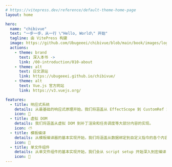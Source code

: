 ```yaml
---
# https://vitepress.dev/reference/default-theme-home-page
layout: home

hero:
  name: "chibivue"
  text: "一步一步，从一行 \"Hello, World\" 开始"
  tagline: 由 VitePress 构建
  image: https://github.com/Ubugeeei/chibivue/blob/main/book/images/logo/logo.png?raw=true
  actions:
    - theme: brand
      text: 深入本书 ->
      link: /00-introduction/010-about
    - theme: alt
      text: 日文源站
      link: https://ubugeeei.github.io/chibivue/
    - theme: alt
      text: Vue.js 官方网站
      link: https://v3.vuejs.org/

features:
  - title: 响应式系统
    details: 从最基础的响应式原理开始，我们将涵盖从 EffectScope 到 CustomRef 这类高级 API 等大部分内容的实现。
    icon: 🔆
  - title: 虚拟 DOM
    details: 我们将涵盖从虚拟 DOM 到补丁渲染和任务调度等大部分内容的实现。
    icon: ⛅
  - title: 模板编译
    details: 从模板编译器的基本实现开始，我们将涵盖从数据绑定到自定义指令的各个内容的实现。
    icon: 🔁
  - title: 单文件组件
    details: 从单文件组件的基本实现开始，我们会从 script setup 开始深入到宏编译（macros）及 scoped CSS 的实现。
    icon: 🎁
---
```

